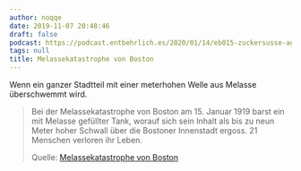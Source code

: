 ```yaml
---
author: noqqe
date: 2019-11-07 20:48:46
draft: false
podcast: https://podcast.entbehrlich.es/2020/01/14/eb015-zuckersusse-aggression/
tags: null
title: Melassekatastrophe von Boston
---
```


Wenn ein ganzer Stadtteil mit einer meterhohen Welle aus Melasse überschwemmt
wird.

> Bei der Melassekatastrophe von Boston am 15. Januar 1919 barst ein mit Melasse
> gefüllter Tank, worauf sich sein Inhalt als bis zu neun Meter hoher Schwall
> über die Bostoner Innenstadt ergoss. 21 Menschen verloren ihr Leben.
>
> Quelle: [Melassekatastrophe von Boston](https://de.wikipedia.org/wiki/Melassekatastrophe_von_Boston)